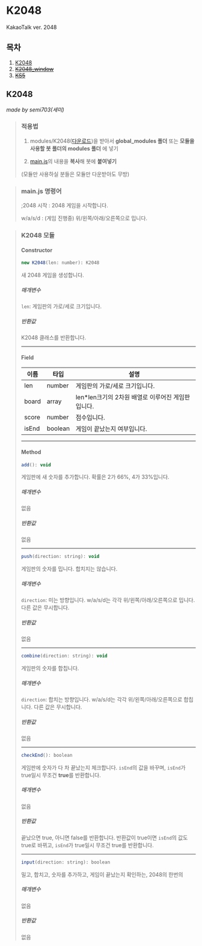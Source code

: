 # K2048
KakaoTalk ver. 2048

## 목차
1. [K2048](##K2048)
2. ~~[K2048_window](##K2048_window)~~
3. ~~[KS5](##KS5)~~
## K2048
*made by semi703(세미)*
> ### 적용법
> 1. modules/K2048([다운로드](https://downgit.github.io/#/home?url=https://github.com/msgbot-utils/K2048/tree/main/modules/K2048))을 받아서 **global_modules 폴더** 또는 **모듈을 사용할 봇 폴더의 modules 폴더** 에 넣기
> 
> 2. [main.js](https://github.com/msgbot-utils/K2048/blob/main/main.js)의 내용을 **복사**해 봇에 **붙여넣기**
>
> (모듈만 사용하실 분들은 모듈만 다운받아도 무방)

> ### main.js 명령어
> ;2048 시작 : 2048 게임을 시작합니다.
> 
> w/a/s/d : (게임 진행중) 위/왼쪽/아래/오른쪽으로 밉니다.

> ### K2048 모듈
> #### Constructor
> ```javascript
> new K2048(len: number): K2048
> ```
> 새 2048 게임을 생성합니다.
> ##### 매개변수
> `len`: 게임판의 가로/세로 크기입니다.
> ##### 반환값
> K2048 클래스를 반환합니다.
> - - -
> #### Field
> |이름|타입|설명|
> |---|---|---|
> |len|number|게임판의 가로/세로 크기입니다.|
> |board|array|len*len크기의 2차원 배열로 이루어진 게임판입니다.|
> |score|number|점수입니다.|
> |isEnd|boolean|게임이 끝났는지 여부입니다.|
> - - -
> #### Method
> ```javascript
> add(): void
> ```
> 게임판에 새 숫자를 추가합니다. 확률은 2가 66%, 4가 33%입니다.
> ##### 매개변수
> 없음
> ##### 반환값
> 없음
> - - -
> ```javascript
> push(direction: string): void
> ```
> 게임판의 숫자를 밉니다. 합치지는 않습니다.
> ##### 매개변수
> `direction`: 미는 방향입니다. w/a/s/d는 각각 위/왼쪽/아래/오른쪽으로 밉니다. 다른 값은 무시합니다.
> ##### 반환값
> 없음
> - - -
> ```javascript
> combine(direction: string): void
> ```
> 게임판의 숫자를 합칩니다.
> ##### 매개변수
> `direction`: 합치는 방향입니다. w/a/s/d는 각각 위/왼쪽/아래/오른쪽으로 합칩니다. 다른 값은 무시합니다.
> ##### 반환값
> 없음
> - - -
> ```javascript
> checkEnd(): boolean
> ```
> 게임판에 숫자가 다 차 끝났는지 체크합니다. `isEnd`의 값을 바꾸며, `isEnd`가 true일시 무조건 **true**를 반환합니다.
> ##### 매개변수
> 없음
> ##### 반환값
> 끝났으면 true, 아니면 false를 반환합니다. 반환값이 true이면 `isEnd`의 값도 true로 바뀌고, `isEnd`가 true일시 무조건 true를 반환합니다.
> - - -
> ```javascript
> input(direction: string): boolean
> ```
> 밀고, 합치고, 숫자를 추가하고, 게임이 끝났는지 확인하는, 2048의 한번의
> ##### 매개변수
> 없음
> ##### 반환값
> 없음

